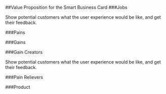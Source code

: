 ##Value Proposition for the Smart Business Card
###Jobs
<html>
<body>
<p>Show potential customers what the user experience would be like, and get their feedback.
</p>
</body>
</html>
###Pains
<html>
<body>
<p>
</p>
</body>
</html>
###Gains
<html>
<body>
<p>
</p>
</body>
</html>

###Gain Creators
<html>
<body>
<p>Show potential customers what the user experience would be like, and get their feedback.
</p>
</body>
</html>
###Pain Relievers
<html>
<body>
<p>
</p>
</body>
</html>
###Product 
<html>
<body>
<p>
</p>
</body>
</html>
